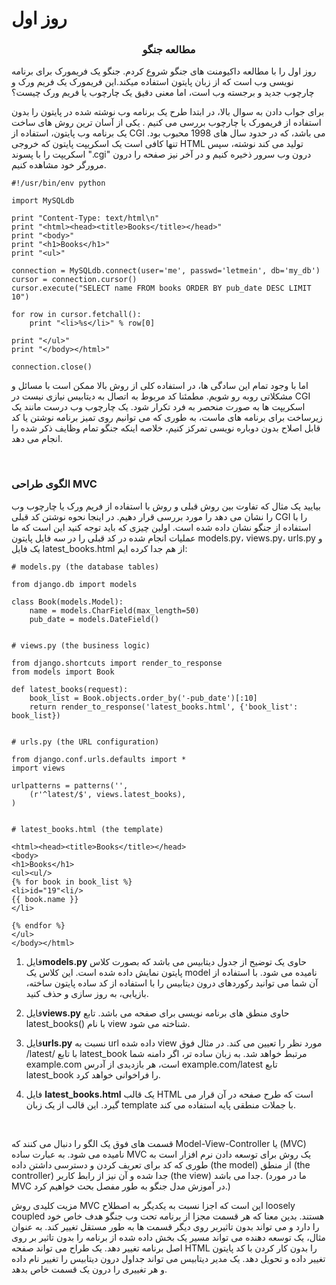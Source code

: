 

#  روز اول

### <center> مطالعه جنگو </center>
<p>
روز اول را با مطالعه داکیومنت های جنگو شروع کردم. جنگو یک فریمورک برای برنامه نویسی وب است که از زبان  پایتون استفاده میکند.این فریمورک یک فریم ورک و چارچوب جدید و برجسته وب است، اما معنی دقیق یک چارچوب یا فریم ورک چیست؟
<br>
</p>
<p>
برای جواب دادن به سوال بالا، در ابتدا طرح یک برنامه وب نوشته شده در پایتون را بدون استفاده از فریمورک یا چارچوب بررسی می کنیم . 
یکی از آسان ترین روش های ساخت یک برنامه وب پایتون، استفاده از CGI می باشد، که در حدود سال های 1998 محبوب بود. تنها کافی است یک اسکریپت پایتون که خروجی HTML تولید می کند نوشته، سپس اسکریپت را با پسوند ".cgi" درون وب سرور ذخیره کنیم و در آخر نیز صفحه را درون مرورگر خود مشاهده کنیم.
</p>

```
#!/usr/bin/env python

import MySQLdb

print "Content-Type: text/html\n"
print "<html><head><title>Books</title></head>"
print "<body>"
print "<h1>Books</h1>"
print "<ul>"

connection = MySQLdb.connect(user='me', passwd='letmein', db='my_db')
cursor = connection.cursor()
cursor.execute("SELECT name FROM books ORDER BY pub_date DESC LIMIT 10")

for row in cursor.fetchall():
    print "<li>%s</li>" % row[0]

print "</ul>"
print "</body></html>"

connection.close()

```
اما با وجود تمام این سادگی ها، در استفاده کلی از روش بالا ممکن است با مسائل و مشکلاتی روبه رو شویم. مطمئنا کد مربوط به اتصال به دیتابیس نیازی نیست در CGI اسکریپت ها به صورت منحصر به فرد تکرار شود. یک چارچوب وب درست مانند یک زیرساخت برای برنامه های ماست، به طوری که می توانیم روی تمیز برنامه نوشتن یا کد قابل اصلاح بدون دوباره نویسی تمرکز کنیم، خلاصه اینکه جنگو تمام وظایف ذکر شده را انجام می دهد.

<br>

###  الگوی طراحی MVC
بیایید یک مثال که تفاوت بین روش قبلی و روش با استفاده از فریم ورک یا چارچوب وب را نشان می دهد را مورد بررسی قرار دهیم. در اینجا نحوه نوشتن کد قبلی CGI را با استفاده از جنگو نشان داده شده است. اولین چیزی که باید توجه کنید این است که ما عملیات انجام شده در کد قبلی را در سه فایل پایتون models.py، views.py، urls.py و یک فایل
latest_books.html از هم جدا کرده ایم:

```
# models.py (the database tables)

from django.db import models

class Book(models.Model):
    name = models.CharField(max_length=50)
    pub_date = models.DateField()


# views.py (the business logic)

from django.shortcuts import render_to_response
from models import Book

def latest_books(request):
    book_list = Book.objects.order_by('-pub_date')[:10]
    return render_to_response('latest_books.html', {'book_list': book_list})


# urls.py (the URL configuration)

from django.conf.urls.defaults import *
import views

urlpatterns = patterns('',
    (r'^latest/$', views.latest_books),
)


# latest_books.html (the template)

<html><head><title>Books</title></head>
<body>
<h1>Books</h1>
<ul><ul/>
{% for book in book_list %}
<li>id="19"<li/>
{{ book.name }}
</li>

{% endfor %}
</ul>
</body></html>
```

1. فایل<b>models.py</b> حاوی یک توضیح از جدول دیتابیس می باشد که بصورت کلاس پایتون نمایش داده شده است. این کلاس یک model نامیده می شود. با استفاده از آن شما می توانید رکوردهای درون دیتابیس را با استفاده از کد ساده پایتون ساخته، بازیابی، به روز سازی و حذف کنید.

2. فایل<b>views.py</b> حاوی منطق های برنامه نویسی برای صفحه می باشد. تابع latest_books() با نام view شناخته می شود.

3. فایل<b>urls.py</b> نسبت به url داده شده view مورد نظر را تعیین می کند. در مثال فوق /latest/ با تابع latest_book مرتبط خواهد شد. به زبان ساده تر، اگر دامنه شما example.com است، هر بازدیدی از آدرس example.com/latest تابع latest_book را فراخوانی خواهد کرد.

4. فایل <b>latest_books.html</b> 
 یک قالب HTML  است که طرح صفحه در آن قرار می گیرد.
این قالب از یک زبان template با جملات منطقی پایه استفاده می کند.

<br>

قسمت های فوق یک الگو را دنبال می کنند که Model-View-Controller یا (MVC) نامیده می شود. به عبارت ساده MVC یک روش برای توسعه دادن نرم افزار است به طوری که کد برای تعریف کردن و دسترسی داشتن داده (the model) از منطق (the controller) جدا شده و آن نیز از رابط کاربر (the view) جدا می باشد. (ما در مورد MVC در آموزش مدل جنگو به طور مفصل بحث خواهیم کرد.)


مزیت کلیدی روش MVC این است که اجزا نسبت به یکدیگر به اصطلاح loosely coupled هستند. بدین معنا که هر قسمت مجزا از برنامه تحت وب جنگو هدف خاص خود را دارد و می تواند بدون تاثیربر روی دیگر قسمت ها به طور مستقل تغییر کند. به عنوان مثال، یک توسعه دهنده می تواند مسیر یک بخش داده شده از برنامه را بدون تاثیر بر روی اصل برنامه تغییر دهد. یک طراح می تواند صفحه HTML را بدون کار کردن با کد پایتون تغییر داده و تحویل دهد. یک مدیر دیتابیس می تواند جداول درون دیتابیس را تغییر نام داده و هر تغییری را درون یک قسمت خاص بدهد.

